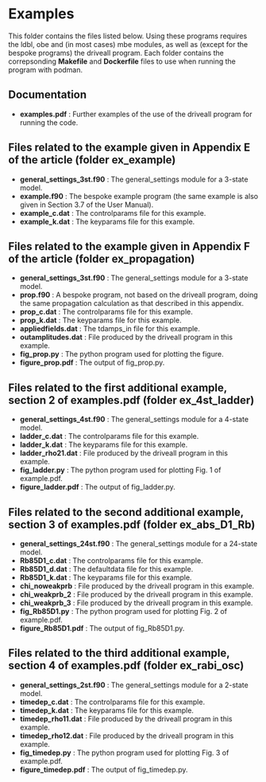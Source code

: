 # Examples

This folder contains the files listed below. Using these programs requires the ldbl, obe and (in most cases) mbe modules, as well as (except for the bespoke programs) the driveall program. Each folder contains the correpsonding **Makefile** and **Dockerfile** files to use when running the program with podman.

## Documentation

- **examples.pdf** : Further examples of the use of the driveall program for running the code.

## Files related to the example given in Appendix E of the article (folder ex_example)

- **general_settings_3st.f90**  : The general_settings module for a 3-state model.
- **example.f90**       : The bespoke example program (the same example is also given in Section 3.7 of the User Manual).
- **example_c.dat**     : The controlparams file for this example.
- **example_k.dat**     : The keyparams file for this example.


## Files related to the example given in Appendix F of the article (folder ex_propagation)

- **general_settings_3st.f90** : The general_settings module for a 3-state model.
- **prop.f90** : A bespoke program, not based on the driveall program, doing the same propagation calculation as that described in this appendix.
- **prop_c.dat** : The controlparams file for this example.
- **prop_k.dat** : The keyparams file for this example.
- **appliedfields.dat** : The tdamps_in file for this example.
- **outamplitudes.dat** : File produced by the driveall program in this example.
- **fig_prop.py** : The python program used for plotting the figure.
- **figure_prop.pdf** : The output of fig_prop.py.



## Files related to the first additional example, section 2 of examples.pdf (folder ex_4st_ladder)

- **general_settings_4st.f90**  : The general_settings module for a 4-state model.
- **ladder_c.dat**      : The controlparams file for this example. 
- **ladder_k.dat**      : The keyparams file for this example.
- **ladder_rho21.dat**  : File produced by the driveall program in this example.
- **fig_ladder.py**     : The python program used for plotting Fig. 1 of example.pdf.
- **figure_ladder.pdf** : The output of fig_ladder.py.



## Files related to the second additional example, section 3 of examples.pdf (folder ex_abs_D1_Rb)

- **general_settings_24st.f90** : The general_settings module for a 24-state model.
- **Rb85D1_c.dat**      : The controlparams file for this example.
- **Rb85D1_d.dat**      : The defaultdata file for this example.
- **Rb85D1_k.dat**      : The keyparams file for this example.
- **chi_noweakprb**     : File produced by the driveall program in this example.
- **chi_weakprb_2**     : File produced by the driveall program in this example.
- **chi_weakprb_3**     : File produced by the driveall program in this example.
- **fig_Rb85D1.py**     : The python program used for plotting Fig. 2 of example.pdf.
- **figure_Rb85D1.pdf** : The output of fig_Rb85D1.py.



## Files related to the third additional example, section 4 of examples.pdf (folder ex_rabi_osc)

- **general_settings_2st.f90**  : The general_settings module for a 2-state model.
- **timedep_c.dat**      : The controlparams file for this example.
- **timedep_k.dat**      : The keyparams file for this example.
- **timedep_rho11.dat**  : File produced by the driveall program in this example.
- **timedep_rho12.dat**  : File produced by the driveall program in this example.
- **fig_timedep.py**     : The python program used for plotting Fig. 3 of example.pdf.
- **figure_timedep.pdf** : The output of fig_timedep.py.
